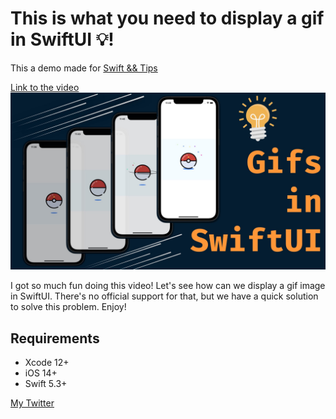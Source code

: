 # This is what you need to display a gif in SwiftUI 💡!
This a demo made for [Swift && Tips](https://www.youtube.com/c/SwiftandTips)

[Link to the video](https://youtu.be/9fz8EW-dX-I)
![Gifs in SwiftUI!](/gif-image.001.jpeg)

I got so much fun doing this video! Let's see how can we display a gif image in SwiftUI. There's no official support for that, but we have a quick solution to solve this problem. Enjoy!

## Requirements
- Xcode 12+
- iOS 14+
- Swift 5.3+


[My Twitter](https://twitter.com/swiftandtips)


